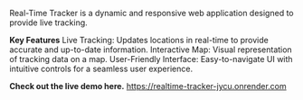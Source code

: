 Real-Time Tracker is a dynamic and responsive web application designed to provide live tracking.

**Key Features**
Live Tracking: Updates locations in real-time to provide accurate and up-to-date information.
Interactive Map: Visual representation of tracking data on a map.
User-Friendly Interface: Easy-to-navigate UI with intuitive controls for a seamless user experience.


**Check out the live demo here.**
https://realtime-tracker-jycu.onrender.com
